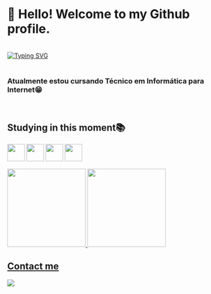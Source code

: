 # 👋 Hello! Welcome to my Github profile.

<br>
<a href=""><img src="https://readme-typing-svg.demolab.com?font=Fira+Code&size=20&pause=1000&color=d0d0d0&center=false&vCenter=false&width=435&lines=My+name+is+Luis Morais;i'm+from+Brazil;:)" alt="Typing SVG" /></a> <br><br>

<h3>Atualmente estou cursando Técnico em Informática para Internet😁</h3>
<br>
<h2>Studying in this moment📚</h2>

<img src="https://cdn.jsdelivr.net/gh/devicons/devicon/icons/html5/html5-original.svg" width="40" height="40"/> <img src="https://cdn.jsdelivr.net/gh/devicons/devicon/icons/css3/css3-original.svg"  width="40" height="40"/> <img src="https://cdn.jsdelivr.net/gh/devicons/devicon/icons/javascript/javascript-original.svg" width="40" height="40" /> <img src="https://cdn.jsdelivr.net/gh/devicons/devicon/icons/figma/figma-original.svg" width="40" height="40" />

          
          

<div>
<a href="https://github.com/luismoraiss">
<img loading="lazy" height="180em" src="https://github-readme-stats.vercel.app/api/top-langs/?username=luismoraiss&layout=compact&langs_count=7&theme=dracula"/>
<img loading="lazy" height="180em" src="https://github-readme-stats.vercel.app/api?username=luismoraiss&show_icons=true&theme=dracula&include_all_commits=true&count_private=true"/>
</div>


<h2>Contact me</h2>

<div>
<a href = "mailto:luissfernando472@gmail.com@luismorais"><img loading="lazy" src="https://img.shields.io/badge/Gmail-D14836?style=for-the-badge&logo=gmail&logoColor=white" target="_blank"></a>     
</div>
